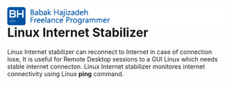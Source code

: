 <img src="https://github.com/babakhajizadeh/Linux-Internet-Stabilizer/blob/main/logo.png" alt="Babak Hajizadeh" style="float:left;"/>
<h1>Linux Internet Stabilizer</h1>

Linux Internet stabilizer can reconnect to Internet in case of connection lose, 
It is useful for Remote Desktop sessions to a GUI Linux which needs stable internet connecton.
Linux Internet stabilizer monitores internet connectivity using Linux __ping__ command.
